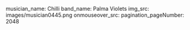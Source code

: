 musician_name: Chilli
band_name: Palma Violets
img_src: images/musician0445.png
onmouseover_src: 
pagination_pageNumber: 2048